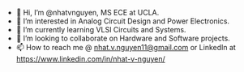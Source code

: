- 👋 Hi, I’m @nhatvnguyen, MS ECE at UCLA.
- 👀 I’m interested in Analog Circuit Design and Power Electronics.
- 🌱 I’m currently learning VLSI Circuits and Systems.
- 💞️ I’m looking to collaborate on Hardware and Software projects.
- 📫 How to reach me @ nhat.v.nguyen11@gmail.com or LinkedIn at https://www.linkedin.com/in/nhat-v-nguyen/

<!---
nhatvnguyen/nhatvnguyen is a ✨ special ✨ repository because its `README.md` (this file) appears on your GitHub profile.
You can click the Preview link to take a look at your changes.
--->
